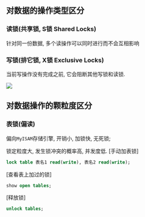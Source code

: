 ## 对数据的操作类型区分

### 读锁(共享锁, S锁 Shared Locks)

针对同一份数据, 多个读操作可以同时进行而不会互相影响

### 写锁(排它锁, X锁 Exclusive Locks)

当前写操作没有完成之前,  它会阻断其他写锁和读锁.

![](https://ws1.sinaimg.cn/large/006tKfTcly1g13dyl208rj30zq05tgm1.jpg)



## 对数据操作的颗粒度区分

### 表锁(偏读)

偏向`MyISAM`存储引擎,  开销小, 加锁快, 无死锁;

锁定粒度大, 发生锁冲突的概率高, 并发度低.
[手动加表锁]

```sql
lock table 表名1 read(write), 表名2 read(write);
```

[查看表上加过的锁]

```sql
show open tables;
```

[释放锁]

```sql
unlock tables;
```













